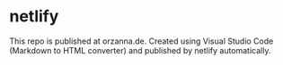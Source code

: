 # netlify

This repo is published at orzanna.de. Created using Visual Studio Code (Markdown to HTML converter) and published by netlify automatically.
